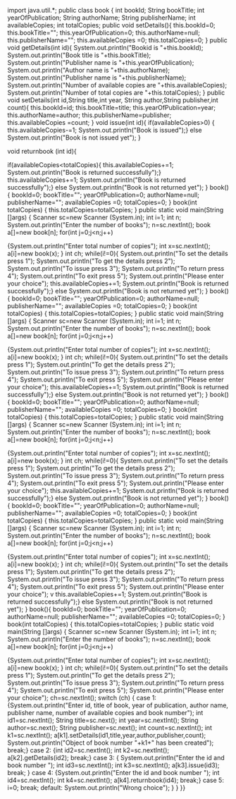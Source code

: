 import java.util.*;
public class book
{
    int bookId;
    String bookTitle;
    int yearOfPublication;
String authorName;
String publisherName;
int availableCopies;
int totalCopies;
public void setDetails(){
this.bookId=0;
 this.bookTitle="";
 this.yearOfPublication=0;
this.authorName=null;
this.publisherName="";
this.availableCopies =0;
this.totalCopies=0;
}
public void getDetails(int id){
System.out.println("Bookid is "+this.bookId);
System.out.println("Book title is "+this.bookTitle);
System.out.println("Publisher name is "+this.yearOfPublication);
System.out.println("Author name is "+this.authorName);
System.out.println("Publisher name is "+this.publisherName);
System.out.println("Number of available copies are "+this.availableCopies);
System.out.println("Number of total copies are "+this.totalCopies);
}
public void setDetails(int id,String title,int year, String author,String publisher,int count){
this.bookId=id;
 this.bookTitle=title;
 this.yearOfPublication=year;
this.authorName=author;
this.publisherName=publisher;
this.availableCopies =count;
}
void issue(int id){
if(availableCopies>0)
{
    this.availableCopies-=1;
     System.out.println("Book is issued");}
     else
     System.out.println("Book is not issued yet");
}

void returnbook (int id){


if(availableCopies<totalCopies){
    this.availableCopies+=1;
    System.out.println("Book is returned successfully");}
 this.availableCopies+=1;
    System.out.println("Book is returned successfully");}
    else
    System.out.println("Book is not returned yet");
}
book(){
 bookId=0;
 bookTitle="";
    yearOfPublication=0;
authorName=null;
publisherName="";
availableCopies =0;
totalCopies=0;
}
book(int totalCopies)
{
this.totalCopies=totalCopies;
}
public static void main(String []args)
{
    Scanner sc=new Scanner (System.in);
int i=1;
int n;
System.out.println("Enter the number of books");
n=sc.nextInt();
book a[]=new book[n];
for(int j=0;j<n;j++)

{System.out.println("Enter total number of copies");
    int x=sc.nextInt();
    a[i]=new book(x);
}
int ch;
while(i!=0){
System.out.println("To set the details press 1");
System.out.println("To get the details press 2");
System.out.println("To issue press 3");
System.out.println("To return press 4");
System.out.println("To exit press 5");
System.out.println("Please enter your choice");
 this.availableCopies+=1;
    System.out.println("Book is returned successfully");}
    else
    System.out.println("Book is not returned yet");
}
book(){
 bookId=0;
 bookTitle="";
    yearOfPublication=0;
authorName=null;
publisherName="";
availableCopies =0;
totalCopies=0;
}
book(int totalCopies)
{
this.totalCopies=totalCopies;
}
public static void main(String []args)
{
    Scanner sc=new Scanner (System.in);
int i=1;
int n;
System.out.println("Enter the number of books");
n=sc.nextInt();
book a[]=new book[n];
for(int j=0;j<n;j++)

{System.out.println("Enter total number of copies");
    int x=sc.nextInt();
    a[i]=new book(x);
}
int ch;
while(i!=0){
System.out.println("To set the details press 1");
System.out.println("To get the details press 2");
System.out.println("To issue press 3");
System.out.println("To return press 4");
System.out.println("To exit press 5");
System.out.println("Please enter your choice");
 this.availableCopies+=1;
    System.out.println("Book is returned successfully");}
    else
    System.out.println("Book is not returned yet");
}
book(){
 bookId=0;
 bookTitle="";
    yearOfPublication=0;
authorName=null;
publisherName="";
availableCopies =0;
totalCopies=0;
}
book(int totalCopies)
{
this.totalCopies=totalCopies;
}
public static void main(String []args)
{
    Scanner sc=new Scanner (System.in);
int i=1;
int n;
System.out.println("Enter the number of books");
n=sc.nextInt();
book a[]=new book[n];
for(int j=0;j<n;j++)

{System.out.println("Enter total number of copies");
    int x=sc.nextInt();
    a[i]=new book(x);
}
int ch;
while(i!=0){
System.out.println("To set the details press 1");
System.out.println("To get the details press 2");
System.out.println("To issue press 3");
System.out.println("To return press 4");
System.out.println("To exit press 5");
System.out.println("Please enter your choice");
 this.availableCopies+=1;
    System.out.println("Book is returned successfully");}
    else
    System.out.println("Book is not returned yet");
}
book(){
 bookId=0;
 bookTitle="";
    yearOfPublication=0;
authorName=null;
publisherName="";
availableCopies =0;
totalCopies=0;
}
book(int totalCopies)
{
this.totalCopies=totalCopies;
}
public static void main(String []args)
{
    Scanner sc=new Scanner (System.in);
int i=1;
int n;
System.out.println("Enter the number of books");
n=sc.nextInt();
book a[]=new book[n];
for(int j=0;j<n;j++)

{System.out.println("Enter total number of copies");
    int x=sc.nextInt();
    a[i]=new book(x);
}
int ch;
while(i!=0){
System.out.println("To set the details press 1");
System.out.println("To get the details press 2");
System.out.println("To issue press 3");
System.out.println("To return press 4");
System.out.println("To exit press 5");
System.out.println("Please enter your choice");
v this.availableCopies+=1;
    System.out.println("Book is returned successfully");}
    else
    System.out.println("Book is not returned yet");
}
book(){
 bookId=0;
 bookTitle="";
    yearOfPublication=0;
authorName=null;
publisherName="";
availableCopies =0;
totalCopies=0;
}
book(int totalCopies)
{
this.totalCopies=totalCopies;
}
public static void main(String []args)
{
    Scanner sc=new Scanner (System.in);
int i=1;
int n;
System.out.println("Enter the number of books");
n=sc.nextInt();
book a[]=new book[n];
for(int j=0;j<n;j++)

{System.out.println("Enter total number of copies");
    int x=sc.nextInt();
    a[i]=new book(x);
}
int ch;
while(i!=0){
System.out.println("To set the details press 1");
System.out.println("To get the details press 2");
System.out.println("To issue press 3");
System.out.println("To return press 4");
System.out.println("To exit press 5");
System.out.println("Please enter your choice");
ch=sc.nextInt();
switch (ch)
{
case 1:
{System.out.println("Enter id, title of book, year of publication, author name, publisher name, number of available copies and book number");
int id1=sc.nextInt();
String title=sc.next();
int year=sc.nextInt();
String author=sc.next();
String publisher=sc.next();
int count=sc.nextInt();
int k1=sc.nextInt();
a[k1].setDetails(id1,title,year,author,publisher,count);
System.out.println("Object of book number "+k1+" has been created");
break;}
case 2:
{int id2=sc.nextInt();
    int k2=sc.nextInt();
a[k2].getDetails(id2);
break;}
case 3:
{
    System.out.println("Enter the id and book number ");
int id3=sc.nextInt();
int k3=sc.nextInt();
a[k3].issue(id3);
break;
}
case 4:
{System.out.println("Enter the id and book number ");
int id4=sc.nextInt();
int k4=sc.nextInt();
a[k4].returnbook(id4);
break;}
case 5:
i=0;
break;
default:
System.out.println("Wrong choice");
}
}
}}
